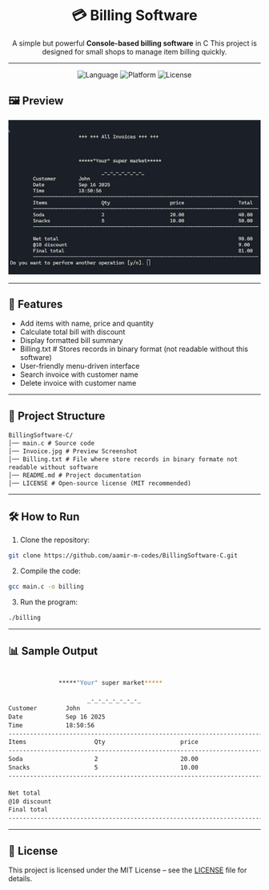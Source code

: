 <div align="center">

# 💳 Billing Software
A simple but powerful **Console-based billing software** in C
This project is designed for small shops to manage item billing quickly.

---

![Language](https://img.shields.io/badge/Language-C-blue)
![Platform](https://img.shields.io/badge/Platform-Console-lightgrey)
![License](https://img.shields.io/badge/License-MIT-green)

</div>

## 🖼️ Preview
![Sample Output Screenshot](Invoice.jpg)

---

## 🚀 Features
- Add items with name, price and quantity
- Calculate total bill with discount
- Display formatted bill summary
- Billing.txt # Stores records in binary format (not readable without this software)
- User-friendly menu-driven interface
- Search invoice with customer name
- Delete invoice with customer name

---

## 📂 Project Structure
```
BillingSoftware-C/
│── main.c # Source code
│── Invoice.jpg # Preview Screenshot
│── Billing.txt # File where store records in binary formate not readable without software
│── README.md # Project documentation
│── LICENSE # Open-source license (MIT recommended)
```

---

## 🛠️ How to Run

1. Clone the repository:
  ```bash
  git clone https://github.com/aamir-m-codes/BillingSoftware-C.git
  ```
2. Compile the code:
  ```bash
  gcc main.c -o billing
  ```
3. Run the program:
  ```bash
  ./billing
  ```

---

## 📊 Sample Output
  ```bash

                *****"Your" super market*****

                        _-_-_-_-_-_-_-_
Customer        John
Date            Sep 16 2025
Time            18:50:56
-------------------------------------------------------------------------------
Items                   Qty                     price                   Total
-------------------------------------------------------------------------------
Soda                    2                       20.00                   40.00
Snacks                  5                       10.00                   50.00
-------------------------------------------------------------------------------

Net total                                                               90.00
@10 discount                                                            9.00
Final total                                                             81.00
-------------------------------------------------------------------------------
  ```

---

## 📜 License
This project is licensed under the MIT License – see the [LICENSE](LICENSE) file for details.
